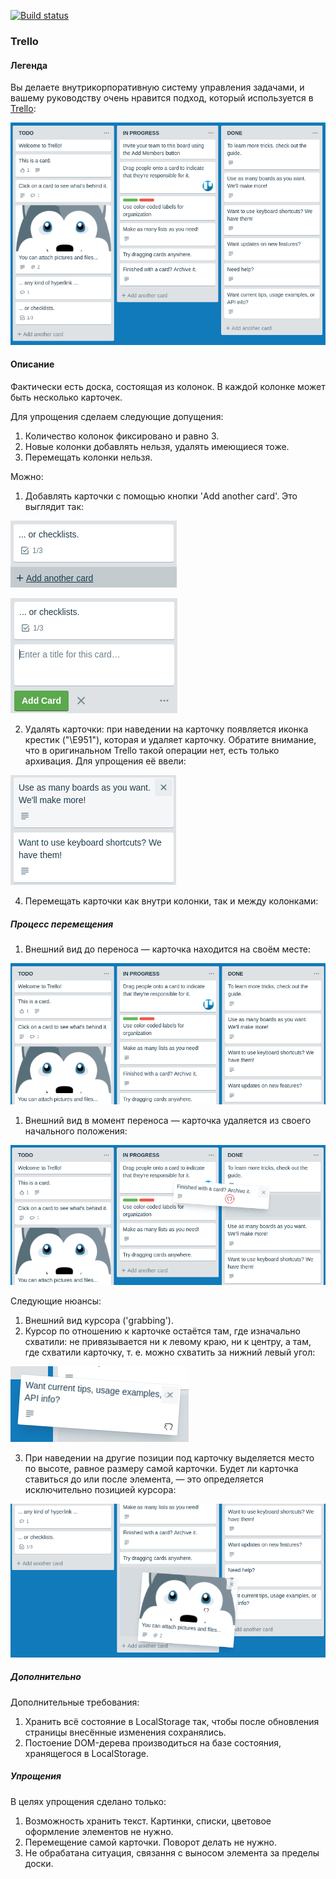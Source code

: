 [![Build status](https://ci.appveyor.com/api/projects/status/ml73tv7c6vad2cgy/branch/main?svg=true)](https://ci.appveyor.com/project/marinaustinovich/ahj-homeworks-dnd-trello/branch/main)

### Trello

#### Легенда

Вы делаете внутрикорпоративную систему управления задачами, и вашему руководству очень нравится подход, который используется в [Trello](https://trello.com):

![](./src/img/trello.png)


#### Описание

Фактически есть доска, состоящая из колонок. В каждой колонке может быть несколько карточек.

Для упрощения сделаем следующие допущения:
1. Количество колонок фиксировано и равно 3.
2. Новые колонки добавлять нельзя, удалять имеющиеся тоже.
3. Перемещать колонки нельзя.

Можно:
1. Добавлять карточки с помощью кнопки 'Add another card'. Это выглядит так:

![](./src/img/trello-2.png)

![](./src/img/trello-3.png)


2. Удалять карточки: при наведении на карточку появляется иконка крестик ("\E951"), которая и удаляет карточку. Обратите внимание, что в оригинальном Trello такой операции нет, есть только архивация. Для упрощения её ввели:

![](./src/img/trello-4.png)

 
4. Перемещать карточки как внутри колонки, так и между колонками:

##### Процесс перемещения

1. Внешний вид до переноса — карточка находится на своём месте:

![](./src/img/trello-5.png)

1. Внешний вид в момент переноса — карточка удаляется из своего начального положения:

![](./src/img/trello-6.png)

Следующие нюансы:
1. Внешний вид курсора ('grabbing').
2. Курсор по отношению к карточке остаётся там, где изначально схватили: не привязывается ни к левому краю, ни к центру, а там, где схватили карточку, т. е. можно схватить за нижний левый угол:

![](./src/img/trello-7.png)

3. При наведении на другие позиции под карточку выделяется место по высоте, равное размеру самой карточки. Будет ли карточка ставиться до или после элемента, — это определяется исключительно позицией курсора:

![](./src/img/trello-8.png)

##### Дополнительно

Дополнительные требования:
1. Хранить всё состояние в LocalStorage так, чтобы после обновления страницы внесённые изменения сохранялись.
1. Постоение DOM-дерева производиться на базе состояния, хранящегося в LocalStorage.

##### Упрощения

В целях упрощения сделано только:
1. Возможность хранить текст. Картинки, списки, цветовое оформление элементов не нужно.
2. Перемещение самой карточки. Поворот делать не нужно.
3. Не обрабатана ситуация, связання с выносом элемента за пределы доски.
